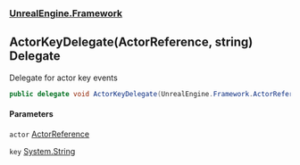 ### [UnrealEngine.Framework](UnrealEngine_Framework.md 'UnrealEngine.Framework')
## ActorKeyDelegate(ActorReference, string) Delegate
Delegate for actor key events  
```csharp
public delegate void ActorKeyDelegate(UnrealEngine.Framework.ActorReference actor, string key);
```
#### Parameters
<a name='UnrealEngine_Framework_ActorKeyDelegate(UnrealEngine_Framework_ActorReference_string)_actor'></a>
`actor` [ActorReference](ActorReference.md 'UnrealEngine.Framework.ActorReference')  
  
<a name='UnrealEngine_Framework_ActorKeyDelegate(UnrealEngine_Framework_ActorReference_string)_key'></a>
`key` [System.String](https://docs.microsoft.com/en-us/dotnet/api/System.String 'System.String')  
  
